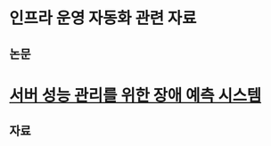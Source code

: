 인프라 운영 자동화 관련 자료
===============================
논문
----
# [서버 성능 관리를 위한 장애 예측 시스템](https://github.com/bulgemi/ITOA/blob/master/A_Prediction_System_for_Server_Performance_Management.md)

자료
----
